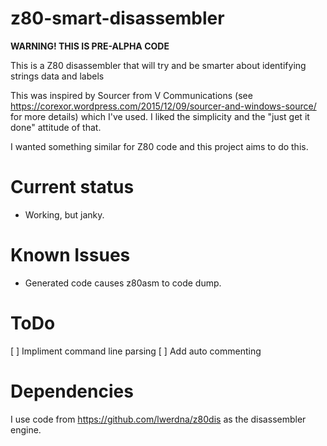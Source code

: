 # z80-smart-disassembler

**WARNING! THIS IS PRE-ALPHA CODE**

This is a Z80 disassembler that will try and be smarter about identifying strings data and labels

This was inspired by Sourcer from V Communications (see https://corexor.wordpress.com/2015/12/09/sourcer-and-windows-source/ for more details) which I've used. I liked the simplicity and the "just get it done" attitude of that.

I wanted something similar for Z80 code and this project aims to do this.

# Current status

* Working, but janky.

# Known Issues

* Generated code causes z80asm to code dump.

# ToDo

[ ] Impliment command line parsing
[ ] Add auto commenting


# Dependencies
I use code from https://github.com/lwerdna/z80dis as the disassembler engine.
